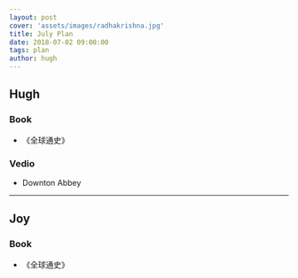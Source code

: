 ```yaml
---
layout: post
cover: 'assets/images/radhakrishna.jpg'
title: July Plan
date: 2018-07-02 09:00:00
tags: plan
author: hugh
---
```



## Hugh

### Book

- 《全球通史》

### Vedio

- Downton Abbey

----

## Joy

### Book

- 《全球通史》